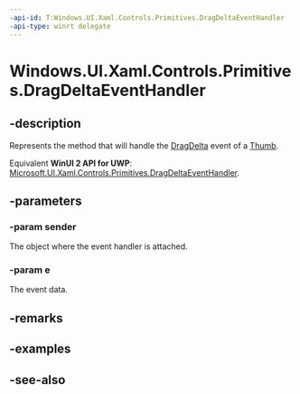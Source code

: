 ```yaml
---
-api-id: T:Windows.UI.Xaml.Controls.Primitives.DragDeltaEventHandler
-api-type: winrt delegate
---
```

<!-- Delegate syntax.
public delegate void DragDeltaEventHandler(System.Object sender, Windows.UI.Xaml.Controls.Primitives.DragDeltaEventArgs e)
-->
# Windows.UI.Xaml.Controls.Primitives.DragDeltaEventHandler

## -description
Represents the method that will handle the [DragDelta](thumb_dragdelta.md) event of a [Thumb](thumb.md).

Equivalent **WinUI 2 API for UWP**: [Microsoft.UI.Xaml.Controls.Primitives.DragDeltaEventHandler](/windows/winui/api/microsoft.ui.xaml.controls.primitives.dragdeltaeventhandler).

## -parameters
### -param sender
The object where the event handler is attached.

### -param e
The event data.


## -remarks

## -examples

## -see-also
